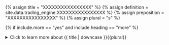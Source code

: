 <!--------------------------------------------- TITLE AND DEFINITION starts -->

{% assign title = "XXXXXXXXXXXXXXXX" %}
{% assign definition = site.data.trading_engine.XXXXXXXXXXXXXXXX %}
{% assign preposition = "XXXXXXXXXXXXXXXX" %}
{% assign plural = "s" %}

<!--------------------------------------------- TITLE AND DEFINITION ends -->

{% if include.more == "yes" and include.heading == "more" %}
<details class='detailsCollapsible'><summary class='nobr'>Click to learn more about {{ title | downcase }}{{plural}}
</summary>
{% endif %}

{% if include.heading != "" and include.heading != "more" %}
{{include.heading}} {{title}}
{% endif %}

{% if include.icon != "no" %} 

{% if include.table == "yes" and include.icon != "no" %}
<table class='definitionTable'><tr><td>
{% endif %}

<img src='images/icons/nodes/png{{include.icon}}/{{ title | downcase | replace: " ", "-" }}.png' />

{% if include.table == "yes" and include.icon != "no" %}
</td><td>
{% endif %}

{% endif %}

{% if include.definition == "bold" %}
<strong>{{ definition }}</strong>
{% else %}
{% if include.definition != "no" %}
{{ definition }}
{% endif %}
{% endif %}

{% if include.table == "yes" and include.icon != "no" %}
</td></tr></table>
{% endif %}

{% if include.more == "yes" and include.content == "more" and include.heading != "more" %}
<details class='detailsCollapsible'><summary class='nobr'>Click to learn more about {{ title | downcase }}{{plural}}
</summary>
{% endif %}

{% if include.content != "no" %}

<!--------------------------------------------- CONTENT starts -->In the context of the base asset or the quoted asset, the calculation is done by subtracting the balances in the corresponding assets, using the variable appropriate to the larger context (i.e.: episode, position, etc.).*In general terms:** ```base asset profit loss = base asset end balance - base asset begin balance```* ```quoted asset profit loss = quoted asset end balance - quoted asset begin balance```*In the case of the episode base asset and episode quoted asset:*```tradingEngine.current.episode.episodeBaseAsset.profitLoss.value =    tradingEngine.current.episode.episodeBaseAsset.balance.value -    sessionParameters.sessionBaseAsset.config.initialBalance    tradingEngine.current.episode.episodeQuotedAsset.profitLoss.value =    tradingEngine.current.episode.episodeQuotedAsset.balance.value -    sessionParameters.sessionQuotedAsset.config.initialBalance```*In the case of the position base asset and position quoted asset:*```tradingEngine.current.position.positionBaseAsset.profitLoss.value =    tradingEngine.current.episode.episodeBaseAsset.balance.value -    tradingEngine.current.position.positionBaseAsset.beginBalance    tradingEngine.current.position.positionQuotedAsset.profitLoss.value =    tradingEngine.current.episode.episodeQuotedAsset.balance.value -    tradingEngine.current.position.positionQuotedAsset.beginBalance```In the context of the episode statistics or the position statistics, the calculation is done consolidating the profits of both assets. {% include note.html content="When the context does not refer to either of the assets in particular, then both assets are taken into account in the calculation." %}*In the context of the episode statistics:*```tradingEngine.current.episode.episodeStatistics.profitLoss.value =    tradingEngine.current.episode.episodeBaseAsset.profitLoss.value *     tradingEngine.current.episode.candle.close.value +    tradingEngine.current.episode.episodeQuotedAsset.profitLoss.value```*In the context of the position statistics:*```tradingEngine.current.position.positionStatistics.profitLoss.value =    tradingEngine.current.episode.episodeBaseAsset.profitLoss.value *     tradingEngine.current.position.endRate.value +    tradingEngine.current.episode.episodeQuotedAsset.profitLoss.value```<!--------------------------------------------- CONTENT ends -->

{% endif %}

{% if include.more == "yes" and include.content != "more" and include.heading != "more" %}
<details class='detailsCollapsible'><summary class='nobr'>Click to learn more about {{ title | downcase }}{{plural}}
</summary>
{% endif %}

{% if include.adding != "" %}

{{include.adding}} Adding {{preposition}} {{title}} Node

<!--------------------------------------------- ADDING starts -->To add the {{ title | downcase }} node, select *Add Missing Items* on the parent node menu. <!--------------------------------------------- ADDING ends -->

{% endif %}

{% if include.configuring != "" %}

{{include.configuring}} Configuring the {{title}}

<!--------------------------------------------- CONFIGURING starts -->XXXXXXXXXXXXXXXXXXXXXXXXXXXXXXXXXXXXXXXXXXXXXXXXXXXXXX<!--------------------------------------------- CONFIGURING ends -->

{% endif %}

{% if include.starting != "" %}

{{include.starting}} Starting {{preposition}} {{title}}

<!--------------------------------------------- STARTING starts -->XXXXXXXXXXXXXXXXXXXXXXXXXXXXXXXXXXXXXXXXXXXXXXXXXXXXXX<!--------------------------------------------- STARTING ends -->

{% endif %}

{% if include.more == "yes" %}
</details>
{% endif %}